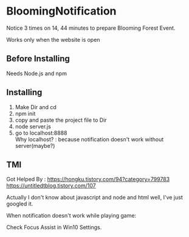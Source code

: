 # BloomingNotification
Notice 3 times on 14, 44 minutes to prepare Blooming Forest Event.

Works only when the website is open

## Before Installing
Needs Node.js and npm

## Installing
1. Make Dir and cd
2. npm init
3. copy and paste the project file to Dir
4. node server.js
5. go to localhost:8888<br />
Why localhost? : because notification doesn't work without server(maybe?)

## TMI
Got Helped By :
https://hongku.tistory.com/94?category=799783
https://untitledtblog.tistory.com/107 

Actually I don't know about javascript and node and html well, I've just googled it.

When notification doesn't work while playing game:

Check Focus Assist in Win10 Settings.
